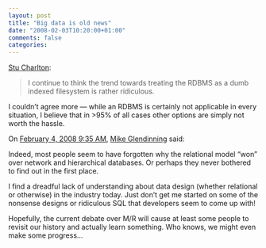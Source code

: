 ```yaml
---
layout: post
title: "Big data is old news"
date: "2008-02-03T10:20:00+01:00"
comments: false
categories: 
---
```


<p><a href="http://www.stucharlton.com/blog/archives/000182.html">Stu Charlton</a>:</p>

<blockquote>
<p>I continue to think the trend towards treating the RDBMS as a dumb indexed filesystem is rather ridiculous.</p>
</blockquote>

<p>I couldn&#8217;t agree more &#8212; while an RDBMS is certainly not applicable in every situation, I believe that in &gt;95% of all cases other options are simply not worth the hassle.  </p>

<section class="comments">



<div class="comment" id="comment-1606">
On <a href="#comment-1606" title="Permalink to this comment">February  4, 2008  9:35 AM</a>, <a href="http://www.dulciana.com" title="http://www.dulciana.com" rel="nofollow">Mike Glendinning</a>
said:
<p>Indeed, most people seem to have forgotten why the relational model &#8220;won&#8221; over network and hierarchical databases.  Or perhaps they never bothered to find out in the first place.</p>

<p>I find a dreadful lack of understanding about data design (whether relational or otherwise) in the industry today.  Just don&#8217;t get me started on some of the nonsense designs or ridiculous SQL that developers seem to come up with!</p>

<p>Hopefully, the current debate over M/R will cause at least some people to revisit our history and actually learn something.  Who knows, we might even make some progress&#8230;</p>


</section>

